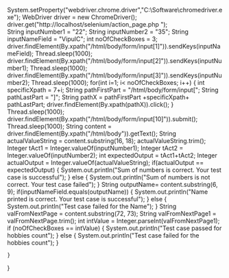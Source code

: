   System.setProperty("webdriver.chrome.driver","C:\\Software\\chromedriver.exe");
WebDriver driver = new ChromeDriver();
driver.get("http://localhost/selenium/action_page.php ");	
String inputNumber1 = "22";
String inputNumber2 = "35";
String inputNameField = "VipulC";
int noOfCheckBoxes = 3;
driver.findElement(By.xpath("/html/body/form/input[1]")).sendKeys(inputNameField);
Thread.sleep(1000);
driver.findElement(By.xpath("/html/body/form/input[2]")).sendKeys(inputNumber1);
Thread.sleep(1000);
driver.findElement(By.xpath("/html/body/form/input[3]")).sendKeys(inputNumber2);
Thread.sleep(1000);
for(int i=1; i< noOfCheckBoxes; i++) {
int specificXpath = 7+i;
String pathFirstPart = "/html/body/form/input[";
String pathLastPart = "]";
String pathX = pathFirstPart +specificXpath+ pathLastPart;
driver.findElement(By.xpath(pathX)).click();
}
Thread.sleep(1000);
driver.findElement(By.xpath("/html/body/form/input[10]")).submit();
Thread.sleep(1000);
String content = driver.findElement(By.xpath("/html/body")).getText();
String actualValueString = content.substring(16, 18);
actualValueString.trim();
Integer tAct1 = Integer.valueOf(inputNumber1);
Integer tAct2 = Integer.valueOf(inputNumber2);
int expectedOutput = tAct1+tAct2;
Integer actualOutput = Integer.valueOf(actualValueString);
if(actualOutput == expectedOutput) {
System.out.println("Sum of numbers is correct. Your test case is successful");
}
else {
System.out.println("Sum of numbers is not correct. Your test case failed");
}
String outputName= content.substring(6, 9);
if(inputNameField.equals(outputName))
{
System.out.println("Name printed is correct. Your test case is successful");
}
else
{
System.out.println("Test case failed for the Name");
}
String valFromNextPage = content.substring(72, 73);
String valFromNextPage1 = valFromNextPage.trim();
int intValue = Integer.parseInt(valFromNextPage1);
if (noOfCheckBoxes == intValue) {
System.out.println("Test case passed for hobbies count");
}
else
{
System.out.println("Test case failed for the hobbies count");
}

    }
    
}